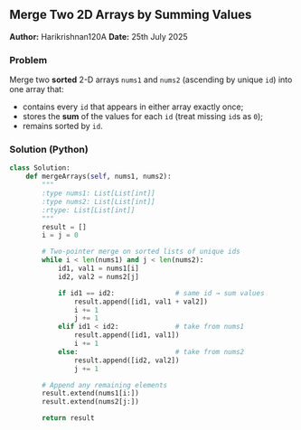## Merge Two 2D Arrays by Summing Values

**Author:** Harikrishnan120A
**Date:** 25th July 2025

### Problem
Merge two **sorted** 2-D arrays `nums1` and `nums2` (ascending by unique `id`) into one array that:
- contains every `id` that appears in either array exactly once;
- stores the **sum** of the values for each `id` (treat missing `id`s as `0`);
- remains sorted by `id`.

### Solution (Python)
```python
class Solution:
    def mergeArrays(self, nums1, nums2):
        """
        :type nums1: List[List[int]]
        :type nums2: List[List[int]]
        :rtype: List[List[int]]
        """
        result = []
        i = j = 0

        # Two-pointer merge on sorted lists of unique ids
        while i < len(nums1) and j < len(nums2):
            id1, val1 = nums1[i]
            id2, val2 = nums2[j]

            if id1 == id2:               # same id → sum values
                result.append([id1, val1 + val2])
                i += 1
                j += 1
            elif id1 < id2:              # take from nums1
                result.append([id1, val1])
                i += 1
            else:                        # take from nums2
                result.append([id2, val2])
                j += 1

        # Append any remaining elements
        result.extend(nums1[i:])
        result.extend(nums2[j:])

        return result
```

